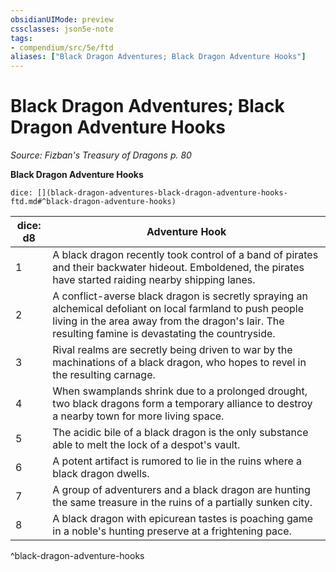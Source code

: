 ```yaml
---
obsidianUIMode: preview
cssclasses: json5e-note
tags:
- compendium/src/5e/ftd
aliases: ["Black Dragon Adventures; Black Dragon Adventure Hooks"]
---
```

# Black Dragon Adventures; Black Dragon Adventure Hooks
*Source: Fizban's Treasury of Dragons p. 80* 

**Black Dragon Adventure Hooks**

`dice: [](black-dragon-adventures-black-dragon-adventure-hooks-ftd.md#^black-dragon-adventure-hooks)`

| dice: d8 | Adventure Hook |
|----------|----------------|
| 1 | A black dragon recently took control of a band of pirates and their backwater hideout. Emboldened, the pirates have started raiding nearby shipping lanes. |
| 2 | A conflict-averse black dragon is secretly spraying an alchemical defoliant on local farmland to push people living in the area away from the dragon's lair. The resulting famine is devastating the countryside. |
| 3 | Rival realms are secretly being driven to war by the machinations of a black dragon, who hopes to revel in the resulting carnage. |
| 4 | When swamplands shrink due to a prolonged drought, two black dragons form a temporary alliance to destroy a nearby town for more living space. |
| 5 | The acidic bile of a black dragon is the only substance able to melt the lock of a despot's vault. |
| 6 | A potent artifact is rumored to lie in the ruins where a black dragon dwells. |
| 7 | A group of adventurers and a black dragon are hunting the same treasure in the ruins of a partially sunken city. |
| 8 | A black dragon with epicurean tastes is poaching game in a noble's hunting preserve at a frightening pace. |
^black-dragon-adventure-hooks